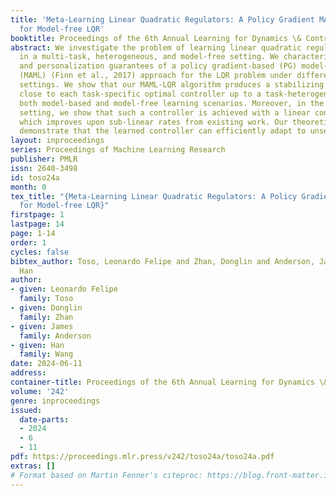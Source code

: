 ```yaml
---
title: 'Meta-Learning Linear Quadratic Regulators: A Policy Gradient MAML Approach
  for Model-free LQR'
booktitle: Proceedings of the 6th Annual Learning for Dynamics \& Control Conference
abstract: We investigate the problem of learning linear quadratic regulators (LQR)
  in a multi-task, heterogeneous, and model-free setting. We characterize the stability
  and personalization guarantees of a policy gradient-based (PG) model-agnostic meta-learning
  (MAML) (Finn et al., 2017) approach for the LQR problem under different task-heterogeneity
  settings. We show that our MAML-LQR algorithm produces a stabilizing controller
  close to each task-specific optimal controller up to a task-heterogeneity bias in
  both model-based and model-free learning scenarios. Moreover, in the model-based
  setting, we show that such a controller is achieved with a linear convergence rate,
  which improves upon sub-linear rates from existing work. Our theoretical guarantees
  demonstrate that the learned controller can efficiently adapt to unseen LQR tasks.
layout: inproceedings
series: Proceedings of Machine Learning Research
publisher: PMLR
issn: 2640-3498
id: toso24a
month: 0
tex_title: "{Meta-Learning Linear Quadratic Regulators: A Policy Gradient MAML Approach
  for Model-free LQR}"
firstpage: 1
lastpage: 14
page: 1-14
order: 1
cycles: false
bibtex_author: Toso, Leonardo Felipe and Zhan, Donglin and Anderson, James and Wang,
  Han
author:
- given: Leonardo Felipe
  family: Toso
- given: Donglin
  family: Zhan
- given: James
  family: Anderson
- given: Han
  family: Wang
date: 2024-06-11
address:
container-title: Proceedings of the 6th Annual Learning for Dynamics \& Control Conference
volume: '242'
genre: inproceedings
issued:
  date-parts:
  - 2024
  - 6
  - 11
pdf: https://proceedings.mlr.press/v242/toso24a/toso24a.pdf
extras: []
# Format based on Martin Fenner's citeproc: https://blog.front-matter.io/posts/citeproc-yaml-for-bibliographies/
---
```

